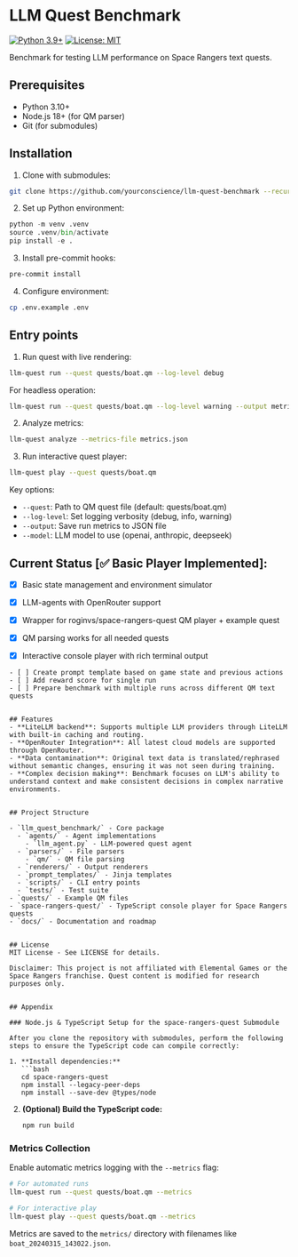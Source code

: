 # LLM Quest Benchmark
[![Python 3.9+](https://img.shields.io/badge/python-3.9+-blue.svg)](https://www.python.org/downloads/)
[![License: MIT](https://img.shields.io/badge/License-MIT-yellow.svg)](https://opensource.org/licenses/MIT)

Benchmark for testing LLM performance on Space Rangers text quests.

## Prerequisites

- Python 3.10+
- Node.js 18+ (for QM parser)
- Git (for submodules)

## Installation

1. Clone with submodules:
```bash
git clone https://github.com/yourconscience/llm-quest-benchmark --recurse-submodules
```

2. Set up Python environment:
```bash:setup.py
python -m venv .venv
source .venv/bin/activate
pip install -e .
```

3. Install pre-commit hooks:
```bash
pre-commit install
```

4. Configure environment:
```bash
cp .env.example .env
```

## Entry points

1. Run quest with live rendering:

```bash
llm-quest run --quest quests/boat.qm --log-level debug
```
For headless operation:
```bash
llm-quest run --quest quests/boat.qm --log-level warning --output metrics.json > /dev/null
```

2. Analyze metrics:
```bash
llm-quest analyze --metrics-file metrics.json
```

3. Run interactive quest player:
```bash
llm-quest play --quest quests/boat.qm
```

Key options:
- `--quest`: Path to QM quest file (default: quests/boat.qm)
- `--log-level`: Set logging verbosity (debug, info, warning)
- `--output`: Save run metrics to JSON file
- `--model`: LLM model to use (openai, anthropic, deepseek)


## Current Status [✅ Basic Player Implemented]:
- [x] Basic state management and environment simulator
- [x] LLM-agents with OpenRouter support
- [x] Wrapper for roginvs/space-rangers-quest QM player + example quest
- [x] QM parsing works for all needed quests
- [x] Interactive console player with rich terminal output


```
- [ ] Create prompt template based on game state and previous actions
- [ ] Add reward score for single run
- [ ] Prepare benchmark with multiple runs across different QM text quests


## Features
- **LiteLLM backend**: Supports multiple LLM providers through LiteLLM with built-in caching and routing.
- **OpenRouter Integration**: All latest cloud models are supported through OpenRouter.
- **Data contamination**: Original text data is translated/rephrased without semantic changes, ensuring it was not seen during training.
- **Complex decision making**: Benchmark focuses on LLM's ability to understand context and make consistent decisions in complex narrative environments.


## Project Structure

- `llm_quest_benchmark/` - Core package
  - `agents/` - Agent implementations
    - `llm_agent.py` - LLM-powered quest agent
  - `parsers/` - File parsers
    - `qm/` - QM file parsing
  - `renderers/` - Output renderers
  - `prompt_templates/` - Jinja templates
  - `scripts/` - CLI entry points
  - `tests/` - Test suite
- `quests/` - Example QM files
- `space-rangers-quest/` - TypeScript console player for Space Rangers quests
- `docs/` - Documentation and roadmap


## License
MIT License - See LICENSE for details.

Disclaimer: This project is not affiliated with Elemental Games or the Space Rangers franchise. Quest content is modified for research purposes only.


## Appendix

### Node.js & TypeScript Setup for the space-rangers-quest Submodule

After you clone the repository with submodules, perform the following steps to ensure the TypeScript code can compile correctly:

1. **Install dependencies:**
   ```bash
   cd space-rangers-quest
   npm install --legacy-peer-deps
   npm install --save-dev @types/node
   ```

2. **(Optional) Build the TypeScript code:**
   ```bash
   npm run build
   ```

### Metrics Collection

Enable automatic metrics logging with the `--metrics` flag:

```bash
# For automated runs
llm-quest run --quest quests/boat.qm --metrics

# For interactive play
llm-quest play --quest quests/boat.qm --metrics
```

Metrics are saved to the `metrics/` directory with filenames like `boat_20240315_143022.json`.
